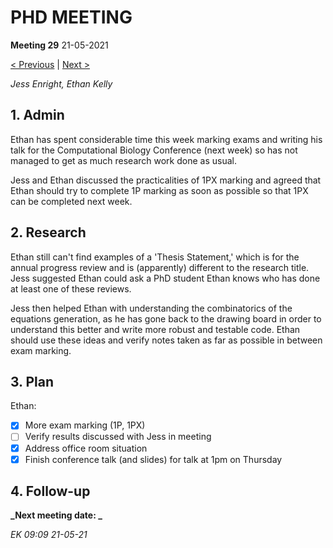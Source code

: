 # PHD MEETING

__Meeting 29__
21-05-2021

[< Previous](../05-21/28_13-05-21.md) | [Next >](../06-21/30_02-06-21.md)

_Jess Enright,_
_Ethan Kelly_


## 1. Admin

Ethan has spent considerable time this week marking exams and writing his talk for the Computational Biology Conference (next week) so has not managed to get as much research work done as usual.

Jess and Ethan discussed the practicalities of 1PX marking and agreed that Ethan should try to complete 1P marking as soon as possible so that 1PX can be completed next week.


## 2. Research

Ethan still can't find examples of a 'Thesis Statement,' which is for the annual progress review and is (apparently) different to the research title. Jess suggested Ethan could ask a PhD student Ethan knows who has done at least one of these reviews.

Jess then helped Ethan with understanding the combinatorics of the equations generation, as he has gone back to the drawing board in order to understand this better and write more robust and testable code. Ethan should use these ideas and verify notes taken as far as possible in between exam marking.


## 3. Plan

Ethan:
- [X] More exam marking (1P, 1PX)
- [ ] Verify results discussed with Jess in meeting
- [X] Address office room situation
- [X] Finish conference talk (and slides) for talk at 1pm on Thursday

## 4. Follow-up


**_Next meeting date: _**



_EK 09:09 21-05-21_

